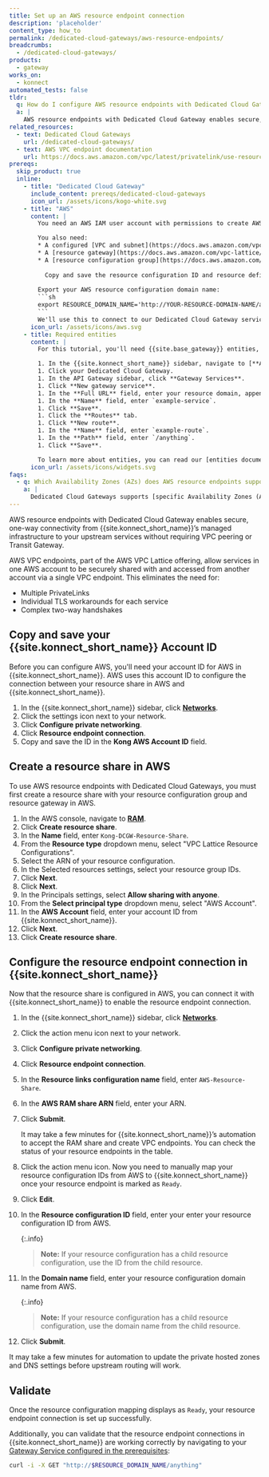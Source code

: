 ```yaml
---
title: Set up an AWS resource endpoint connection
description: 'placeholder'
content_type: how_to
permalink: /dedicated-cloud-gateways/aws-resource-endpoints/
breadcrumbs:
  - /dedicated-cloud-gateways/
products:
  - gateway
works_on:
  - konnect
automated_tests: false
tldr:
  q: How do I configure AWS resource endpoints with Dedicated Cloud Gateway?
  a: |
    AWS resource endpoints with Dedicated Cloud Gateway enables secure, one-way connectivity from {{site.konnect_short_name}}’s managed infrastructure to your upstream services without requiring VPC peering or Transit Gateway. First, configure a resource share in AWS and set your {{site.konnect_short_name}} AWS account ID as a principal on the resource share. Configure private networking for you Dedicated Cloud Gateway and select **Resource endpoint connection**. Enter your resource share ARN from AWS as well as your resource configuration ID and domain name. 
related_resources:
  - text: Dedicated Cloud Gateways
    url: /dedicated-cloud-gateways/
  - text: AWS VPC endpoint documentation
    url: https://docs.aws.amazon.com/vpc/latest/privatelink/use-resource-endpoint.html
prereqs:
  skip_product: true
  inline:
    - title: "Dedicated Cloud Gateway"
      include_content: prereqs/dedicated-cloud-gateways
      icon_url: /assets/icons/kogo-white.svg
    - title: "AWS"
      content: |
        You need an AWS IAM user account with permissions to create AWS Resource Configuration Groups, Resource Gateways, and to use AWS Resource Access Manager (RAM).

        You also need:
        * A configured [VPC and subnet](https://docs.aws.amazon.com/vpc/latest/userguide/create-vpc.html#create-vpc-and-other-resources)
        * A [resource gateway](https://docs.aws.amazon.com/vpc-lattice/latest/ug/create-resource-gateway.html)
        * A [resource configuration group](https://docs.aws.amazon.com/vpc-lattice/latest/ug/create-resource-configuration.html)
          
          Copy and save the resource configuration ID and resource definition domain name for each resource configuration. {{site.konnect_short_name}} will use these to create a mapping of upstream domain names and resource configuration IDs.  
        
        Export your AWS resource configuration domain name:
        ```sh
        export RESOURCE_DOMAIN_NAME='http://YOUR-RESOURCE-DOMAIN-NAME/anything'
        ```
        We'll use this to connect to our Dedicated Cloud Gateway service.
      icon_url: /assets/icons/aws.svg
    - title: Required entities
      content: |
        For this tutorial, you'll need {{site.base_gateway}} entities, like Gateway Services and Routes, pre-configured. These entities are essential for {{site.base_gateway}} to function but installing them isn't the focus of this guide. Follow these steps to pre-configure them:

        1. In the {{site.konnect_short_name}} sidebar, navigate to [**API Gateway**](https://cloud.konghq.com/gateway-manager/).
        1. Click your Dedicated Cloud Gateway.
        1. In the API Gateway sidebar, click **Gateway Services**.
        1. Click **New gateway service**.
        1. In the **Full URL** field, enter your resource domain, appended with `/anything`. For example: `http://YOUR-RESOURCE-DOMAIN-NAME/anything`
        1. In the **Name** field, enter `example-service`.
        1. Click **Save**.
        1. Click the **Routes** tab.
        1. Click **New route**.
        1. In the **Name** field, enter `example-route`.
        1. In the **Path** field, enter `/anything`.
        1. Click **Save**.

        To learn more about entities, you can read our [entities documentation](/gateway/entities/).
      icon_url: /assets/icons/widgets.svg
faqs:
  - q: Which Availability Zones (AZs) does AWS resource endpoints support for Dedicated Cloud Gateway?
    a: |
      Dedicated Cloud Gateways supports [specific Availability Zones (AZs)](/konnect-platform/geos/#dedicated-cloud-gateways) in the supported AWS regions.
---
```


AWS resource endpoints with Dedicated Cloud Gateway enables secure, one-way connectivity from {{site.konnect_short_name}}’s managed infrastructure to your upstream services without requiring VPC peering or Transit Gateway. 


AWS VPC endpoints, part of the AWS VPC Lattice offering, allow services in one AWS account to be securely shared with and accessed from another account via a single VPC endpoint. This eliminates the need for:
* Multiple PrivateLinks
* Individual TLS workarounds for each service
* Complex two-way handshakes

## Copy and save your {{site.konnect_short_name}} Account ID

Before you can configure AWS, you'll need your account ID for AWS in {{site.konnect_short_name}}. AWS uses this account ID to configure the connection between your resource share in AWS and {{site.konnect_short_name}}.

1. In the {{site.konnect_short_name}} sidebar, click [**Networks**](https://cloud.konghq.com/global/networks/).
1. Click the settings icon next to your network.
1. Click **Configure private networking**.
1. Click **Resource endpoint connection**.
1. Copy and save the ID in the **Kong AWS Account ID** field.

## Create a resource share in AWS

To use AWS resource endpoints with Dedicated Cloud Gateways, you must first create a resource share with your resource configuration group and resource gateway in AWS.

1. In the AWS console, navigate to [**RAM**](https://console.aws.amazon.com/ram/home).
1. Click **Create resource share**.
1. In the **Name** field, enter `Kong-DCGW-Resource-Share`.
1. From the **Resource type** dropdown menu, select "VPC Lattice Resource Configurations".
1. Select the ARN of your resource configuration.
1. In the Selected resources settings, select your resource group IDs.
1. Click **Next**.
1. Click **Next**.
1. In the Principals settings, select **Allow sharing with anyone**.
1. From the **Select principal type** dropdown menu, select "AWS Account".
1. In the **AWS Account** field, enter your account ID from {{site.konnect_short_name}}.
1. Click **Next**.
1. Click **Create resource share**.  

## Configure the resource endpoint connection in {{site.konnect_short_name}}

Now that the resource share is configured in AWS, you can connect it with {{site.konnect_short_name}} to enable the resource endpoint connection.

1. In the {{site.konnect_short_name}} sidebar, click [**Networks**](https://cloud.konghq.com/global/networks/).
1. Click the action menu icon next to your network.
1. Click **Configure private networking**.
1. Click **Resource endpoint connection**.
1. In the **Resource links configuration name** field, enter `AWS-Resource-Share`.
1. In the **AWS RAM share ARN** field, enter your ARN.
1. Click **Submit**. 
   
   It may take a few minutes for {{site.konnect_short_name}}’s automation to accept the RAM share and create VPC endpoints. You can check the status of your resource endpoints in the table.
1. Click the action menu icon. Now you need to manually map your resource configuration IDs from AWS to {{site.konnect_short_name}} once your resource endpoint is marked as `Ready`.
1. Click **Edit**.
1. In the **Resource configuration ID** field, enter your enter your resource configuration ID from AWS.
   
   {:.info}
   > **Note:** If your resource configuration has a child resource configuration, use the ID from the child resource.
1. In the **Domain name** field, enter your resource configuration domain name from AWS.
   
   {:.info}
   > **Note:** If your resource configuration has a child resource configuration, use the domain name from the child resource.
1. Click **Submit**.

It may take a few minutes for automation to update the private hosted zones and DNS settings before upstream routing will work. 

## Validate

Once the resource configuration mapping displays as `Ready`, your resource endpoint connection is set up successfully.

Additionally, you can validate that the resource endpoint connections in {{site.konnect_short_name}} are working correctly by navigating to your [Gateway Service configured in the prerequisites](/dedicated-cloud-gateways/aws-resource-endpoints/#required-entities):

```sh
curl -i -X GET "http://$RESOURCE_DOMAIN_NAME/anything"
```
